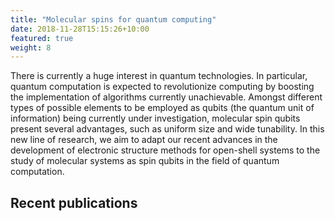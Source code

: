 ```yaml
---
title: "Molecular spins for quantum computing"
date: 2018-11-28T15:15:26+10:00
featured: true
weight: 8
---
```


There is currently a huge interest in quantum technologies. In particular, quantum computation is expected to 
revolutionize computing by boosting the implementation of algorithms currently unachievable. 
Amongst different types of possible elements to be employed as qubits (the quantum unit of information) being currently 
under investigation, molecular spin qubits present several advantages, such as uniform size and wide tunability.
In this new line of research, we aim to adapt our recent advances in the development of electronic structure methods 
for open-shell systems to the study of molecular systems as spin qubits in the field of quantum computation. 

## Recent publications
